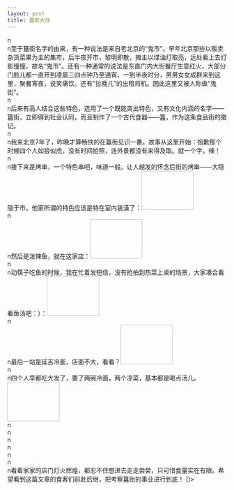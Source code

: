 ```yaml
---
layout: post
title: 簋街大战
---
```


<p>n<br />n至于簋街名字的由来，有一种说法是来自老北京的“鬼市”。早年北京那些以贩卖杂货菜果为主的集市，后半夜开市，黎明即散，摊主以煤油灯取亮，远处看上去灯影憧憧，故名“鬼市”。还有一种通常的说法是东直门内大街餐厅生意红火，大部分门脸儿都一直开到凌晨三四点钟乃至通宵，一到半夜时分，男男女女成群来到这里，聚餐宵夜，说笑痛饮。还有“拉晚儿”的出租司机。因此这里又被人称做“鬼街”。<br />n<br />n后来有高人结合这些特色，选用了一个既能突出特色，又有文化内涵的名字——簋街，立即得到社会认同，而且制作了一个古代食器——簋，作为这条食品街的徽记。<br />n<br />n我来北京7年了，昨晚才算畅快的在簋街见识一番。故事从这里开始：抱歉那个时候四个人如狼似虎，没有时间拍照，连外景都没有来得及取。就一个字，辣！<br />n<br />n接下来是烤串，一个特色串吧，味道一般。让人越发的怀念后街的烤串——大隐隐于市。他家所谓的特色应该是特在室内装潢了：<a href="http://www.francaisblog.com../images/chuan.jpg" rel='external'><img height="90" width="120"></a><br />n<br />n然后是泼辣鱼，就在这家店：<a href="http://www.francaisblog.com../images/outfish.jpg" rel='external'><img height="90" width="120"></a><br />n<br />n动筷子吃鱼的时候，我在忙着发短信，没有抢拍到热菜上桌的场景，大家凑合看看鱼汤吧：）：<a href="http://www.francaisblog.com../images/fish.jpg" rel='external'><img height="90" width="120"></a><br />n<br />n最后一站是延吉冷面，店面不大，看看？<a href="http://www.francaisblog.com../images/nouilles_froides.jpg" rel='external'><img height="90" width="120"></a><br />n<br />n四个人早都吃大发了，要了两碗冷面，两个凉菜，基本都是喝点汤儿。<a href="http://www.francaisblog.com../images/nouilles.jpg" rel='external'><img height="90" width="120"></a><br />n<br />n<br />n<br />n<br />n<br />n<br />n看着家家的店门灯火辉煌，都忍不住想进去走走尝尝，只可惜食量实在有限。希望看到这篇文章的食客们前赴后继，把考察簋街的事业进行到底！ ]]&gt;
</p>
